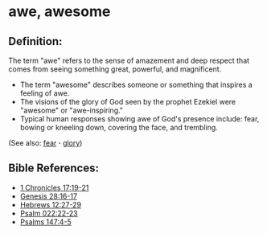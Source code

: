 # awe, awesome #

## Definition: ##

The term "awe" refers to the sense of amazement and deep respect that comes from seeing something great, powerful, and magnificent.

* The term "awesome" describes someone or something that inspires a feeling of awe.
* The visions of the glory of God seen by the prophet Ezekiel were "awesome" or "awe-inspiring."
* Typical human responses showing awe of God's presence include: fear, bowing or kneeling down, covering the face, and trembling.

(See also: [fear](../kt/fear.md) **·** [glory](../kt/glory.md))

## Bible References: ##

* [1 Chronicles 17:19-21](https://door43.org/en/bible/notes/1ch/17/19)
* [Genesis 28:16-17](https://door43.org/en/bible/notes/gen/28/16)
* [Hebrews 12:27-29](https://door43.org/en/bible/notes/heb/12/27)
* [Psalm 022:22-23](https://door43.org/en/bible/notes/psa/022/022)
* [Psalms 147:4-5](https://door43.org/en/bible/notes/psa/147/004)

